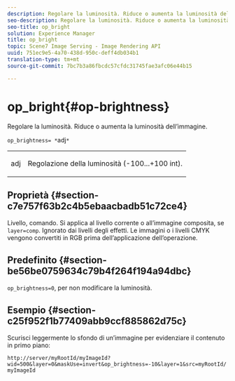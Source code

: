 ```yaml
---
description: Regolare la luminosità. Riduce o aumenta la luminosità dell’immagine.
seo-description: Regolare la luminosità. Riduce o aumenta la luminosità dell’immagine.
seo-title: op_bright
solution: Experience Manager
title: op_bright
topic: Scene7 Image Serving - Image Rendering API
uuid: 751ec9e5-4a70-438d-950c-deff4db034b1
translation-type: tm+mt
source-git-commit: 7bc7b3a86fbcdc57cfdc31745fae3afc06e44b15

---
```



# op_bright{#op-brightness}

Regolare la luminosità. Riduce o aumenta la luminosità dell’immagine.

`op_brightness= *`adj`*`

<table id="simpletable_2B5DB95B1FF044C8BD226D4F8311E806"> 
 <tr class="strow"> 
  <td class="stentry"> <p><span class="varname"> adj</span> </p> </td> 
  <td class="stentry"> <p>Regolazione della luminosità (-100...+100 int). </p></td> 
 </tr> 
</table>

## Proprietà {#section-c7e757f63b2c4b5ebaacbadb51c72ce4}

Livello, comando. Si applica al livello corrente o all’immagine composita, se `layer=comp`. Ignorato dai livelli degli effetti. Le immagini o i livelli CMYK vengono convertiti in RGB prima dell’applicazione dell’operazione.

## Predefinito {#section-be56be0759634c79b4f264f194a94dbc}

`op_brightness=0`, per non modificare la luminosità.

## Esempio {#section-c25f952f1b77409abb9ccf885862d75c}

Scurisci leggermente lo sfondo di un’immagine per evidenziare il contenuto in primo piano:

`http://server/myRootId/myImageId?wid=500&layer=0&maskUse=invert&op_brightness=-10&layer=1&src=myRootId/myImageId`
